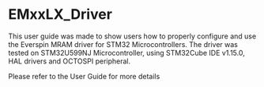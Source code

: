 # EMxxLX_Driver
This user guide was made to show users how to properly configure and use the Everspin MRAM driver for STM32 Microcontrollers. The driver was tested on STM32U599NJ Microcontroller, using STM32Cube IDE v1.15.0, HAL drivers and OCTOSPI peripheral.

Please refer to the User Guide for more details
